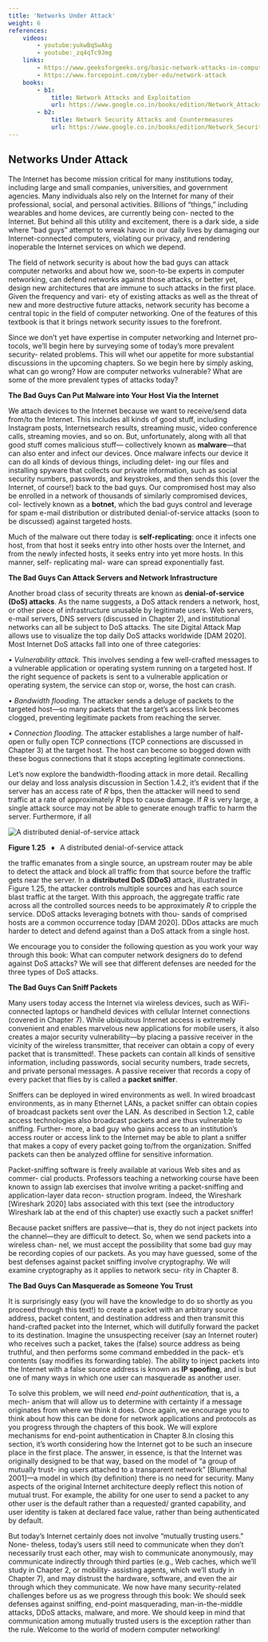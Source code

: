 ```yaml
---
title: 'Networks Under Attack'
weight: 6
references:
    videos:
        - youtube:yukwBqSwAkg
        - youtube:_zq4qTc9Jmg
    links:
        - https://www.geeksforgeeks.org/basic-network-attacks-in-computer-network/
        - https://www.forcepoint.com/cyber-edu/network-attack
    books:
        - b1:
            title: Network Attacks and Exploitation
            url: https://www.google.co.in/books/edition/Network_Attacks_and_Exploitation/RxgWCgAAQBAJ?hl=en&gbpv=0
        - b2:
            title: Network Security Attacks and Countermeasures
            url: https://www.google.co.in/books/edition/Network_Security_Attacks_and_Countermeas/hOJmCwAAQBAJ?hl=en&gbpv=0
---
```

## Networks Under Attack

The Internet has become mission critical for many institutions today, including large and small companies, universities, and government agencies. Many individuals also rely on the Internet for many of their professional, social, and personal activities. Billions of “things,” including wearables and home devices, are currently being con- nected to the Internet. But behind all this utility and excitement, there is a dark side, a side where “bad guys” attempt to wreak havoc in our daily lives by damaging our Internet-connected computers, violating our privacy, and rendering inoperable the Internet services on which we depend.

The field of network security is about how the bad guys can attack computer networks and about how we, soon-to-be experts in computer networking, can defend networks against those attacks, or better yet, design new architectures that are immune to such attacks in the first place. Given the frequency and vari- ety of existing attacks as well as the threat of new and more destructive future attacks, network security has become a central topic in the field of computer networking. One of the features of this textbook is that it brings network security issues to the forefront.

Since we don’t yet have expertise in computer networking and Internet pro- tocols, we’ll begin here by surveying some of today’s more prevalent security- related problems. This will whet our appetite for more substantial discussions in the upcoming chapters. So we begin here by simply asking, what can go wrong? How are computer networks vulnerable? What are some of the more prevalent types of attacks today?

**The Bad Guys Can Put Malware into Your Host Via the Internet**

We attach devices to the Internet because we want to receive/send data from/to the Internet. This includes all kinds of good stuff, including Instagram posts, Internetsearch results, streaming music, video conference calls, streaming movies, and so on. But, unfortunately, along with all that good stuff comes malicious stuff— collectively known as **malware**—that can also enter and infect our devices. Once malware infects our device it can do all kinds of devious things, including delet- ing our files and installing spyware that collects our private information, such as social security numbers, passwords, and keystrokes, and then sends this (over the Internet, of course!) back to the bad guys. Our compromised host may also be enrolled in a network of thousands of similarly compromised devices, col- lectively known as a **botnet**, which the bad guys control and leverage for spam e-mail distribution or distributed denial-of-service attacks (soon to be discussed) against targeted hosts.

Much of the malware out there today is **self-replicating**: once it infects one host, from that host it seeks entry into other hosts over the Internet, and from the newly infected hosts, it seeks entry into yet more hosts. In this manner, self- replicating mal- ware can spread exponentially fast.

**The Bad Guys Can Attack Servers and Network Infrastructure**

Another broad class of security threats are known as **denial-of-service (DoS) attacks**. As the name suggests, a DoS attack renders a network, host, or other piece of infrastructure unusable by legitimate users. Web servers, e-mail servers, DNS servers (discussed in Chapter 2), and institutional networks can all be subject to DoS attacks. The site Digital Attack Map allows use to visualize the top daily DoS attacks worldwide [DAM 2020]. Most Internet DoS attacks fall into one of three categories:

• _Vulnerability attack._ This involves sending a few well-crafted messages to a vulnerable application or operating system running on a targeted host. If the right sequence of packets is sent to a vulnerable application or operating system, the service can stop or, worse, the host can crash.

• _Bandwidth flooding._ The attacker sends a deluge of packets to the targeted host—so many packets that the target’s access link becomes clogged, preventing legitimate packets from reaching the server.

• _Connection flooding._ The attacker establishes a large number of half-open or fully open TCP connections (TCP connections are discussed in Chapter 3) at the target host. The host can become so bogged down with these bogus connections that it stops accepting legitimate connections.

Let’s now explore the bandwidth-flooding attack in more detail. Recalling our delay and loss analysis discussion in Section 1.4.2, it’s evident that if the server has an access rate of _R_ bps, then the attacker will need to send traffic at a rate of approximately _R_ bps to cause damage. If _R_ is very large, a single attack source may not be able to generate enough traffic to harm the server. Furthermore, if all

![A distributed denial-of-service attack](25.png)

**Figure 1.25**  ♦  A distributed denial-of-service attack

the traffic emanates from a single source, an upstream router may be able to detect the attack and block all traffic from that source before the traffic gets near the server. In a **distributed DoS (DDoS)** attack, illustrated in Figure 1.25, the attacker controls multiple sources and has each source blast traffic at the target. With this approach, the aggregate traffic rate across all the controlled sources needs to be approximately _R_ to cripple the service. DDoS attacks leveraging botnets with thou- sands of comprised hosts are a common occurrence today [DAM 2020]. DDos attacks are much harder to detect and defend against than a DoS attack from a single host.

We encourage you to consider the following question as you work your way through this book: What can computer network designers do to defend against DoS attacks? We will see that different defenses are needed for the three types of DoS attacks.

**The Bad Guys Can Sniff Packets**

Many users today access the Internet via wireless devices, such as WiFi-connected laptops or handheld devices with cellular Internet connections (covered in Chapter 7). While ubiquitous Internet access is extremely convenient and enables marvelous new applications for mobile users, it also creates a major security vulnerability—by placing a passive receiver in the vicinity of the wireless transmitter, that receiver
can obtain a copy of every packet that is transmitted!.
These packets can contain all kinds of sensitive information, including passwords, social security numbers, trade secrets, and private personal messages. A passive receiver that records a copy of every packet that flies by is called a **packet sniffer**.

Sniffers can be deployed in wired environments as well. In wired broadcast environments, as in many Ethernet LANs, a packet sniffer can obtain copies of broadcast packets sent over the LAN. As described in Section 1.2, cable access technologies also broadcast packets and are thus vulnerable to sniffing. Further- more, a bad guy who gains access to an institution’s access router or access link to the Internet may be able to plant a sniffer that makes a copy of every packet going to/from the organization. Sniffed packets can then be analyzed offline for sensitive information.

Packet-sniffing software is freely available at various Web sites and as commer- cial products. Professors teaching a networking course have been known to assign lab exercises that involve writing a packet-sniffing and application-layer data recon- struction program. Indeed, the Wireshark [Wireshark 2020] labs associated with this text (see the introductory Wireshark lab at the end of this chapter) use exactly such a packet sniffer!

Because packet sniffers are passive—that is, they do not inject packets into the channel—they are difficult to detect. So, when we send packets into a wireless chan- nel, we must accept the possibility that some bad guy may be recording copies of our packets. As you may have guessed, some of the best defenses against packet sniffing involve cryptography. We will examine cryptography as it applies to network secu- rity in Chapter 8.

**The Bad Guys Can Masquerade as Someone You Trust**

It is surprisingly easy (_you_ will have the knowledge to do so shortly as you proceed through this text!) to create a packet with an arbitrary source address, packet content, and destination address and then transmit this hand-crafted packet into the Internet, which will dutifully forward the packet to its destination. Imagine the unsuspecting receiver (say an Internet router) who receives such a packet, takes the (false) source address as being truthful, and then performs some command embedded in the pack- et’s contents (say modifies its forwarding table). The ability to inject packets into the Internet with a false source address is known as **IP spoofing**, and is but one of many ways in which one user can masquerade as another user.

To solve this problem, we will need _end-point authentication,_ that is, a mech- anism that will allow us to determine with certainty if a message originates from where we think it does. Once again, we encourage you to think about how this can be done for network applications and protocols as you progress through the chapters of this book. We will explore mechanisms for end-point authentication in Chapter 8.In closing this section, it’s worth considering how the Internet got to be such an insecure place in the first place. The answer, in essence, is that the Internet was originally designed to be that way, based on the model of “a group of mutually trust- ing users attached to a transparent network” [Blumenthal 2001]—a model in which (by definition) there is no need for security. Many aspects of the original Internet architecture deeply reflect this notion of mutual trust. For example, the ability for one user to send a packet to any other user is the default rather than a requested/ granted capability, and user identity is taken at declared face value, rather than being authenticated by default.

But today’s Internet certainly does not involve “mutually trusting users.” None- theless, today’s users still need to communicate when they don’t necessarily trust each other, may wish to communicate anonymously, may communicate indirectly through third parties (e.g., Web caches, which we’ll study in Chapter 2, or mobility- assisting agents, which we’ll study in Chapter 7), and may distrust the hardware, software, and even the air through which they communicate. We now have many security-related challenges before us as we progress through this book: We should seek defenses against sniffing, end-point masquerading, man-in-the-middle attacks, DDoS attacks, malware, and more. We should keep in mind that communication among mutually trusted users is the exception rather than the rule. Welcome to the world of modern computer networking!
